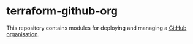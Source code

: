 # terraform-github-org

This repository contains modules for deploying and managing a [GitHub organisation](https://help.github.com/articles/about-organizations/).
